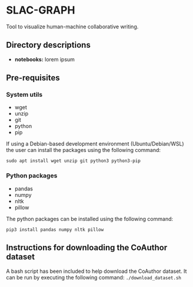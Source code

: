 # SLAC-GRAPH
Tool to visualize human-machine collaborative writing.

## Directory descriptions
- **notebooks:** lorem ipsum

## Pre-requisites

### System utils
- wget
- unzip
- git
- python
- pip

If using a Debian-based development environment (Ubuntu/Debian/WSL) the user can install the packages using the following command:

`sudo apt install wget unzip git python3 python3-pip`

### Python packages
- pandas
- numpy
- nltk
- pillow

The python packages can be installed using the following command:

`pip3 install pandas numpy nltk pillow`

## Instructions for downloading the CoAuthor dataset

A bash script has been included to help download the CoAuthor dataset.
It can be run by executing the following command: `./download_dataset.sh`
